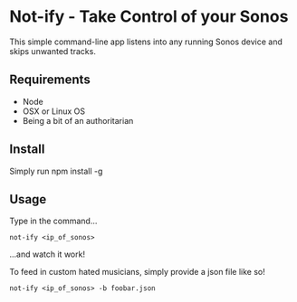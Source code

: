 # Not-ify - Take Control of your Sonos

This simple command-line app listens into any running Sonos device and skips unwanted tracks.

## Requirements

- Node
- OSX or Linux OS
- Being a bit of an authoritarian


## Install

Simply run npm install -g

## Usage

Type in the command...

    not-ify <ip_of_sonos> 
    
...and watch it work!

To feed in custom hated musicians, simply provide a json file like so!

    not-ify <ip_of_sonos> -b foobar.json



